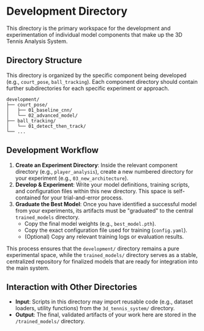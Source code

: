 # Development Directory

This directory is the primary workspace for the development and experimentation of individual model components that make up the 3D Tennis Analysis System.

## Directory Structure

This directory is organized by the specific component being developed (e.g., `court_pose`, `ball_tracking`). Each component directory should contain further subdirectories for each specific experiment or approach.

```
development/
├── court_pose/
│   ├── 01_baseline_cnn/
│   └── 02_advanced_model/
├── ball_tracking/
│   └── 01_detect_then_track/
└── ...
```

## Development Workflow

1.  **Create an Experiment Directory**: Inside the relevant component directory (e.g., `player_analysis`), create a new numbered directory for your experiment (e.g., `03_new_architecture`).
2.  **Develop & Experiment**: Write your model definitions, training scripts, and configuration files within this new directory. This space is self-contained for your trial-and-error process.
3.  **Graduate the Best Model**: Once you have identified a successful model from your experiments, its artifacts must be "graduated" to the central `trained_models` directory.
    *   Copy the final model weights (e.g., `best_model.pth`).
    *   Copy the exact configuration file used for training (`config.yaml`).
    *   (Optional) Copy any relevant training logs or evaluation results.

This process ensures that the `development/` directory remains a pure experimental space, while the `trained_models/` directory serves as a stable, centralized repository for finalized models that are ready for integration into the main system.

## Interaction with Other Directories

*   **Input**: Scripts in this directory may import reusable code (e.g., dataset loaders, utility functions) from the `3d_tennis_system/` directory.
*   **Output**: The final, validated artifacts of your work here are stored in the `/trained_models/` directory.
